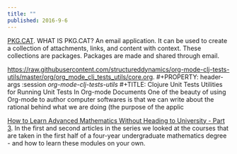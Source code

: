 ```yaml
---
title: ""
published: 2016-9-6
---
```




<a href="http://www.pkg.cat/" target="_blank">PKG.CAT</a>. WHAT IS PKG.CAT?  An email application. It can be used to create a collection of attachments, links, and content with context. These collections are packages. Packages are made and shared through email.




<a href="https://raw.githubusercontent.com/structureddynamics/org-mode-clj-tests-utils/master/org/org_mode_clj_tests_utils/core.org" target="_blank">https://raw.githubusercontent.com/structureddynamics/org-mode-clj-tests-utils/master/org/org_mode_clj_tests_utils/core.org</a>. #+PROPERTY: header-args :session *org-mode-clj-tests-utils* #+TITLE: Clojure Unit Tests Utilities for Running Unit Tests In Org-mode Documents One of the beauty of using Org-mode to author computer softwares is that we can write about the rational behind what we are doing (the purpose of the applic




<a href="https://www.quantstart.com/articles/How-to-Learn-Advanced-Mathematics-Without-Heading-to-University-Part-3" target="_blank">How to Learn Advanced Mathematics Without Heading to University - Part 3</a>. In the first and second articles in the series we looked at the courses that are taken in the first half of a four-year undergraduate mathematics degree - and how to learn these modules on your own.


